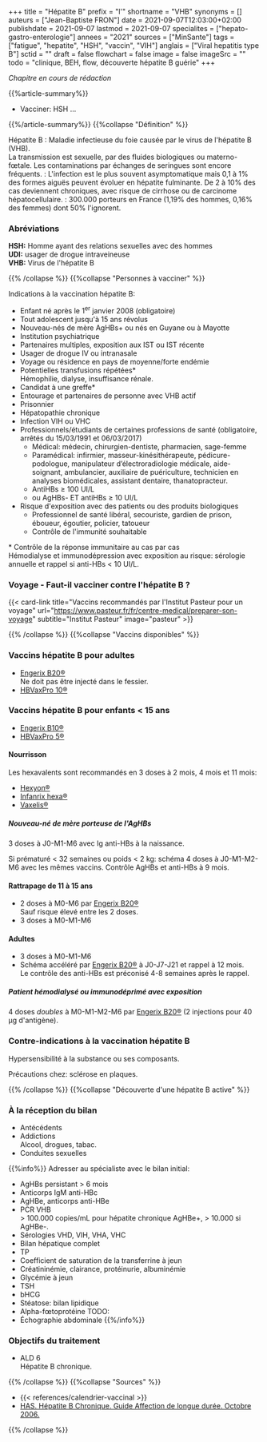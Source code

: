 +++
title = "Hépatite B"
prefix = "l'"
shortname = "VHB"
synonyms = []
auteurs = ["Jean-Baptiste FRON"]
date = 2021-09-07T12:03:00+02:00
publishdate = 2021-09-07
lastmod = 2021-09-07
specialites = ["hepato-gastro-enterologie"]
annees = "2021"
sources = ["MinSante"]
tags = ["fatigue", "hepatite", "HSH", "vaccin", "VIH"]
anglais = ["Viral hepatitis type B"]
sctid = ""
draft = false
flowchart = false
image = false
imageSrc = ""
todo = "clinique, BEH, flow, découverte hépatite B guérie"
+++

*Chapitre en cours de rédaction*

{{%article-summary%}}

- Vacciner: HSH ...

{{%/article-summary%}}
{{%collapse "Définition" %}}

Hépatite B
: Maladie infectieuse du foie causée par le virus de l'hépatite B (VHB).  
La transmission est sexuelle, par des fluides biologiques ou materno-fœtale. Les contaminations par échanges de seringues sont encore fréquents.
: L'infection est le plus souvent asymptomatique mais 0,1 à 1% des formes aiguës peuvent évoluer en hépatite fulminante. De 2 à 10% des cas deviennent chroniques, avec risque de cirrhose ou de carcinome hépatocellulaire.
: 300.000 porteurs en France (1,19% des hommes, 0,16% des femmes) dont 50% l'ignorent.

### Abréviations

**HSH:** Homme ayant des relations sexuelles avec des hommes  
**UDI:** usager de drogue intraveineuse  
**VHB:** Virus de l'hépatite B

{{% /collapse %}}
{{%collapse "Personnes à vacciner" %}}

Indications à la vaccination hépatite B:

- Enfant né après le 1<sup>er</sup> janvier 2008 (obligatoire)
- Tout adolescent jusqu'à 15 ans révolus
- Nouveau-nés de mère AgHBs+ ou nés en Guyane ou à Mayotte
- Institution psychiatrique
- Partenaires multiples, exposition aux IST ou IST récente
- Usager de drogue IV ou intranasale
- Voyage ou résidence en pays de moyenne/forte endémie
- Potentielles transfusions répétées*  
Hémophilie, dialyse, insuffisance rénale.
- Candidat à une greffe*
- Entourage et partenaires de personne avec VHB actif
- Prisonnier
- Hépatopathie chronique
- Infection VIH ou VHC
- Professionnels/étudiants de certaines professions de santé (obligatoire, arrêtés du 15/03/1991 et 06/03/2017)
  - Médical: médecin, chirurgien-dentiste, pharmacien, sage-femme
  - Paramédical: infirmier, masseur-kinésithérapeute, pédicure-podologue, manipulateur d’électroradiologie médicale, aide-soignant, ambulancier, auxiliaire de puériculture, technicien en analyses biomédicales, assistant dentaire, thanatopracteur.
  - AntiHBs ≥ 100 UI/L
  - ou AgHBs- ET antiHBs ≥ 10 UI/L
- Risque d'exposition avec des patients ou des produits biologiques  
  - Professionnel de santé libéral, secouriste, gardien de prison, éboueur, égoutier, policier, tatoueur
  - Contrôle de l'immunité souhaitable

\* Contrôle de la réponse immunitaire au cas par cas  
Hémodialyse et immunodépression avec exposition au risque: sérologie annuelle et rappel si anti-HBs < 10 UI/L.

### Voyage - Faut-il vacciner contre l'hépatite B ?

{{< card-link title="Vaccins recommandés par l'Institut Pasteur pour un voyage" url="https://www.pasteur.fr/fr/centre-medical/preparer-son-voyage" subtitle="Institut Pasteur" image="pasteur" >}}

{{% /collapse %}}
{{%collapse "Vaccins disponibles" %}}

### Vaccins hépatite B pour adultes

- [Engerix B20®](https://base-donnees-publique.medicaments.gouv.fr/affichageDoc.php?specid=62279329&typedoc=R)  
Ne doit pas être injecté dans le fessier.
- [HBVaxPro 10®](https://ec.europa.eu/health/documents/community-register/2021/20210111150361/anx_150361_fr.pdf)

### Vaccins hépatite B pour enfants < 15 ans

- [Engerix B10®](https://base-donnees-publique.medicaments.gouv.fr/affichageDoc.php?specid=65782652&typedoc=R)
- [HBVaxPro 5®](https://ec.europa.eu/health/documents/community-register/2021/20210111150361/anx_150361_fr.pdf)

#### Nourrisson

Les hexavalents sont recommandés en 3 doses à 2 mois, 4 mois et 11 mois:

- [Hexyon®](https://ec.europa.eu/health/documents/community-register/2021/20210628152184/anx_152184_fr.pdf)
- [Infanrix hexa®](https://ec.europa.eu/health/documents/community-register/2020/20200113147048/anx_147048_fr.pdf)
- [Vaxelis®](https://ec.europa.eu/health/documents/community-register/2020/20200924148951/anx_148951_fr.pdf)

##### Nouveau-né de mère porteuse de l'AgHBs

3 doses à J0-M1-M6 avec Ig anti-HBs à la naissance.

Si prématuré < 32 semaines ou poids < 2 kg: schéma 4 doses à J0-M1-M2-M6 avec les mêmes vaccins. Contrôle AgHBs et anti-HBs à 9 mois.

#### Rattrapage de 11 à 15 ans

- 2 doses à M0-M6 par [Engerix B20®](https://base-donnees-publique.medicaments.gouv.fr/affichageDoc.php?specid=62279329&typedoc=R)  
Sauf risque élevé entre les 2 doses.
- 3 doses à M0-M1-M6

#### Adultes

- 3 doses à M0-M1-M6
- Schéma accéléré par [Engerix B20®](https://base-donnees-publique.medicaments.gouv.fr/affichageDoc.php?specid=62279329&typedoc=R) à J0-J7-J21 et rappel à 12 mois.  
Le contrôle des anti-HBs est préconisé 4-8 semaines après le rappel.

##### Patient hémodialysé ou immunodéprimé avec exposition

4 doses *doubles* à M0-M1-M2-M6 par [Engerix B20®](https://base-donnees-publique.medicaments.gouv.fr/affichageDoc.php?specid=62279329&typedoc=R) (2 injections pour 40 µg d'antigène).  

### Contre-indications à la vaccination hépatite B

Hypersensibilité à la substance ou ses composants.

Précautions chez: sclérose en plaques.

{{% /collapse %}}
{{%collapse "Découverte d'une hépatite B active" %}}

### À la réception du bilan

- Antécédents
- Addictions  
Alcool, drogues, tabac.
- Conduites sexuelles

{{%info%}}
Adresser au spécialiste avec le bilan initial:

- AgHBs persistant > 6 mois
- Anticorps IgM anti-HBc
- AgHBe, anticorps anti-HBe
- PCR VHB  
\> 100.000 copies/mL pour hépatite chronique AgHBe+, > 10.000 si AgHBe-.
- Sérologies VHD, VIH, VHA, VHC
- Bilan hépatique complet
- TP
- Coefficient de saturation de la transferrine à jeun
- Créatininémie, clairance, protéinurie, albuminémie
- Glycémie à jeun
- TSH
- bHCG
- Stéatose: bilan lipidique
- Alpha-fœtoprotéine TODO:
- Échographie abdominale
{{%/info%}}

### Objectifs du traitement



- ALD 6  
Hépatite B chronique.

{{% /collapse %}}
{{%collapse "Sources" %}}

- {{< references/calendrier-vaccinal >}}
- [HAS. Hépatite B Chronique. Guide Affection de longue durée. Octobre 2006.]()

{{% /collapse %}}

